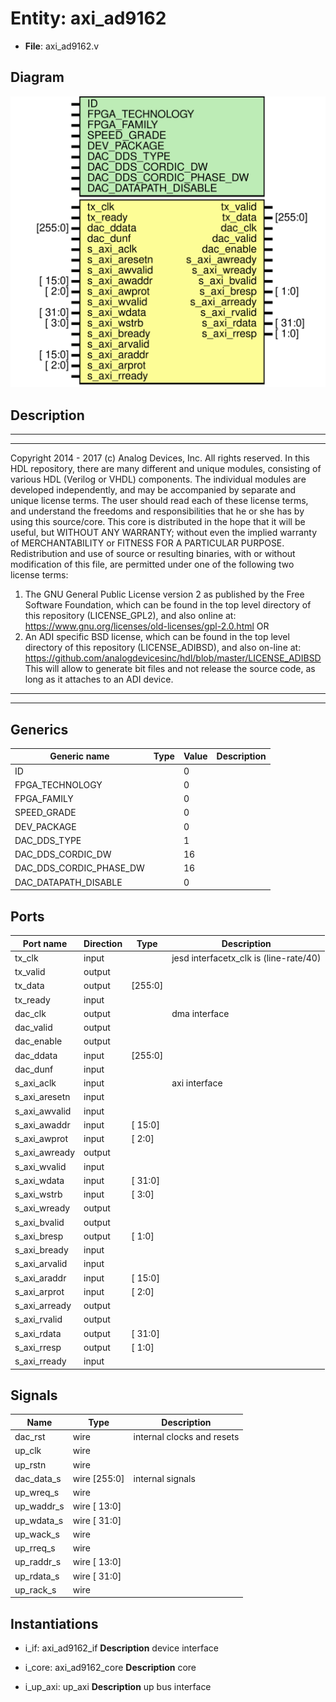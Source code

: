 # Entity: axi_ad9162

- **File**: axi_ad9162.v
## Diagram

![Diagram](axi_ad9162.svg "Diagram")
## Description

***************************************************************************
 ***************************************************************************
 Copyright 2014 - 2017 (c) Analog Devices, Inc. All rights reserved.
 In this HDL repository, there are many different and unique modules, consisting
 of various HDL (Verilog or VHDL) components. The individual modules are
 developed independently, and may be accompanied by separate and unique license
 terms.
 The user should read each of these license terms, and understand the
 freedoms and responsibilities that he or she has by using this source/core.
 This core is distributed in the hope that it will be useful, but WITHOUT ANY
 WARRANTY; without even the implied warranty of MERCHANTABILITY or FITNESS FOR
 A PARTICULAR PURPOSE.
 Redistribution and use of source or resulting binaries, with or without modification
 of this file, are permitted under one of the following two license terms:
   1. The GNU General Public License version 2 as published by the
      Free Software Foundation, which can be found in the top level directory
      of this repository (LICENSE_GPL2), and also online at:
      <https://www.gnu.org/licenses/old-licenses/gpl-2.0.html>
 OR
   2. An ADI specific BSD license, which can be found in the top level directory
      of this repository (LICENSE_ADIBSD), and also on-line at:
      https://github.com/analogdevicesinc/hdl/blob/master/LICENSE_ADIBSD
      This will allow to generate bit files and not release the source code,
      as long as it attaches to an ADI device.
 ***************************************************************************
 ***************************************************************************
 
## Generics

| Generic name            | Type | Value | Description |
| ----------------------- | ---- | ----- | ----------- |
| ID                      |      | 0     |             |
| FPGA_TECHNOLOGY         |      | 0     |             |
| FPGA_FAMILY             |      | 0     |             |
| SPEED_GRADE             |      | 0     |             |
| DEV_PACKAGE             |      | 0     |             |
| DAC_DDS_TYPE            |      | 1     |             |
| DAC_DDS_CORDIC_DW       |      | 16    |             |
| DAC_DDS_CORDIC_PHASE_DW |      | 16    |             |
| DAC_DATAPATH_DISABLE    |      | 0     |             |
## Ports

| Port name     | Direction | Type    | Description                             |
| ------------- | --------- | ------- | --------------------------------------- |
| tx_clk        | input     |         | jesd interfacetx_clk is (line-rate/40)  |
| tx_valid      | output    |         |                                         |
| tx_data       | output    | [255:0] |                                         |
| tx_ready      | input     |         |                                         |
| dac_clk       | output    |         | dma interface                           |
| dac_valid     | output    |         |                                         |
| dac_enable    | output    |         |                                         |
| dac_ddata     | input     | [255:0] |                                         |
| dac_dunf      | input     |         |                                         |
| s_axi_aclk    | input     |         | axi interface                           |
| s_axi_aresetn | input     |         |                                         |
| s_axi_awvalid | input     |         |                                         |
| s_axi_awaddr  | input     | [ 15:0] |                                         |
| s_axi_awprot  | input     | [ 2:0]  |                                         |
| s_axi_awready | output    |         |                                         |
| s_axi_wvalid  | input     |         |                                         |
| s_axi_wdata   | input     | [ 31:0] |                                         |
| s_axi_wstrb   | input     | [ 3:0]  |                                         |
| s_axi_wready  | output    |         |                                         |
| s_axi_bvalid  | output    |         |                                         |
| s_axi_bresp   | output    | [ 1:0]  |                                         |
| s_axi_bready  | input     |         |                                         |
| s_axi_arvalid | input     |         |                                         |
| s_axi_araddr  | input     | [ 15:0] |                                         |
| s_axi_arprot  | input     | [ 2:0]  |                                         |
| s_axi_arready | output    |         |                                         |
| s_axi_rvalid  | output    |         |                                         |
| s_axi_rdata   | output    | [ 31:0] |                                         |
| s_axi_rresp   | output    | [ 1:0]  |                                         |
| s_axi_rready  | input     |         |                                         |
## Signals

| Name       | Type         | Description                 |
| ---------- | ------------ | --------------------------- |
| dac_rst    | wire         | internal clocks and resets  |
| up_clk     | wire         |                             |
| up_rstn    | wire         |                             |
| dac_data_s | wire [255:0] | internal signals            |
| up_wreq_s  | wire         |                             |
| up_waddr_s | wire [ 13:0] |                             |
| up_wdata_s | wire [ 31:0] |                             |
| up_wack_s  | wire         |                             |
| up_rreq_s  | wire         |                             |
| up_raddr_s | wire [ 13:0] |                             |
| up_rdata_s | wire [ 31:0] |                             |
| up_rack_s  | wire         |                             |
## Instantiations

- i_if: axi_ad9162_if
**Description**
device interface

- i_core: axi_ad9162_core
**Description**
core

- i_up_axi: up_axi
**Description**
up bus interface

